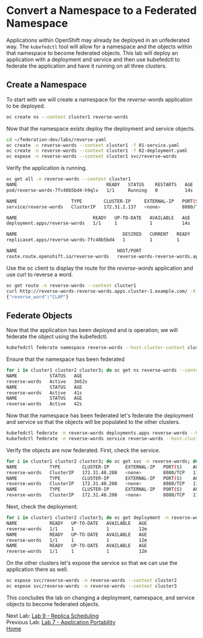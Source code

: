 # Convert a Namespace to a Federated Namespace
Applications within OpenShift may already be deployed in an unfederated way. The `kubefedctl` tool will allow for a namespace and the objects within that namespace to become federated objects. This lab will deploy an application with a deployment and service and then use kubefedctl to federate the application and have it running on all three clusters. 

## Create a Namespace
To start with we will create a namespace for the *reverse-words* application to be deployed.

~~~sh
oc create ns --context cluster1 reverse-words
~~~

Now that the namespace exists deploy the deployment and service objects.
~~~sh
cd ~/federation-dev/labs/reverse-yaml
oc create -n reverse-words --context cluster1 -f 01-service.yaml
oc create -n reverse-words --context cluster1 -f 02-deployment.yaml
oc expose -n reverse-words --context cluster1 svc/reverse-words
~~~

Verify the application is running.
~~~sh
oc get all -n reverse-words --context cluster1
NAME                                 READY   STATUS    RESTARTS   AGE
pod/reverse-words-7fc48b5bd4-h9qlv   1/1     Running   0          14s

NAME                    TYPE        CLUSTER-IP     EXTERNAL-IP   PORT(S)    AGE
service/reverse-words   ClusterIP   172.31.2.137   <none>        8080/TCP   16s

NAME                            READY   UP-TO-DATE   AVAILABLE   AGE
deployment.apps/reverse-words   1/1     1            1           14s

NAME                                       DESIRED   CURRENT   READY   AGE
replicaset.apps/reverse-words-7fc48b5bd4   1         1         1       14s

NAME                                     HOST/PORT                                               PATH   SERVICES        PORT   TERMINATION   WILDCARD
route.route.openshift.io/reverse-words   reverse-words-reverse-words.apps.cluster-1.example.com          reverse-words   8080                 None
~~~

Use the oc client to display the route for the *reverse-words* application and use curl to reverse a word.
~~~sh
oc get route -n reverse-words --context cluster1
curl http://reverse-words-reverse-words.apps.cluster-1.example.com/ -X POST -d '{"word": "PALC"}'
{"reverse_word":"CLAP"}
~~~

## Federate Objects
Now that the application has been deployed and is operation; we will federate the object using the kubefedctl.

~~~sh
kubefedctl federate namespace reverse-words --host-cluster-context cluster1
~~~

Ensure that the namespace has been federated

~~~sh
for i in cluster1 cluster2 cluster3; do oc get ns reverse-words --context $i; done
NAME            STATUS   AGE
reverse-words   Active   3m52s
NAME            STATUS   AGE
reverse-words   Active   41s
NAME            STATUS   AGE
reverse-words   Active   42s
~~~

Now that the namespace has been federated let's federate the deployment and service so that the objects will be populated to the other clusters.

~~~sh
kubefedctl federate -n reverse-words deployments.apps reverse-words --host-cluster-context cluster1
kubefedctl federate -n reverse-words service reverse-words --host-cluster-context cluster1
~~~

Verify the objects are now federated. First, check the service.
~~~sh
for i in cluster1 cluster2 cluster3; do oc get svc -n reverse-words; done
NAME            TYPE        CLUSTER-IP      EXTERNAL-IP   PORT(S)    AGE
reverse-words   ClusterIP   172.31.48.208   <none>        8080/TCP   11m
NAME            TYPE        CLUSTER-IP      EXTERNAL-IP   PORT(S)    AGE
reverse-words   ClusterIP   172.31.48.208   <none>        8080/TCP   11m
NAME            TYPE        CLUSTER-IP      EXTERNAL-IP   PORT(S)    AGE
reverse-words   ClusterIP   172.31.48.208   <none>        8080/TCP   11m
~~~

Next, check the deployment.
~~~sh
for i in cluster1 cluster2 cluster3; do oc get deployment -n reverse-words; done
NAME            READY   UP-TO-DATE   AVAILABLE   AGE
reverse-words   1/1     1            1           12m
NAME            READY   UP-TO-DATE   AVAILABLE   AGE
reverse-words   1/1     1            1           12m
NAME            READY   UP-TO-DATE   AVAILABLE   AGE
reverse-words   1/1     1            1           12m
~~~~

On the other clusters let's expose the service so that we can use the application there as well.
~~~sh
oc expose svc/reverse-words -n reverse-words --context cluster2
oc expose svc/reverse-words -n reverse-words --context cluster3
~~~

This concludes the lab on changing a deployment, namespace, and service objects to become federated objects.

Next Lab: [Lab 9 - Replica Scheduling ](./9.md)<br>
Previous Lab: [Lab 7 - Application Portability ](./7.md)<br>
[Home](../README.md)
